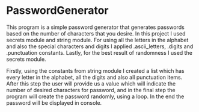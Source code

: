 # PasswordGenerator
This program is a simple password generator that generates passwords based on the number of characters that you desire. In this project I used secrets module and string module. For using all the letters in the alphabet and also the special characters and digits I applied .ascii_letters, .digits and .punctuation constants. Lastly, for the best result of randomness I used the secrets module.


Firstly, using the constants from string module I created a list which has every letter in the alphabet, all the digits and also all punctuation items. After this step the user will provide us a value which will indicate the number of desired characters for password, and in the final step the program will create the password randomly, using a loop. In the end the password will be displayed in console. 
